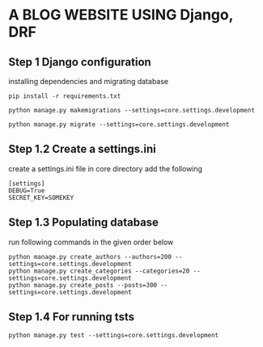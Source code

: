 # A BLOG WEBSITE USING Django, DRF

## Step 1 Django configuration
installing dependencies and migrating database
```commandline
pip install -r requirements.txt

python manage.py makemigrations --settings=core.settings.development

python manage.py migrate --settings=core.settings.development
```

## Step 1.2 Create a settings.ini
create a settings.ini file in core directory add the following
```
[settings]
DEBUG=True
SECRET_KEY=SOMEKEY
```
## Step 1.3 Populating database
run following commands in the given order below
```commandline
python manage.py create_authors --authors=200 --settings=core.settings.development  
python manage.py create_categories --categories=20 --settings=core.settings.development  
python manage.py create_posts --posts=300 --settings=core.settings.development  
```

## Step 1.4 For running tsts
```commandline
python manage.py test --settings=core.settings.development
```
